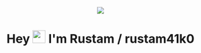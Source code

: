 <div id="header" align="center">
  <img src="https://media.giphy.com/media/zCM217yklW7vpSlRIf/giphy.gif" />
</div>
<h1 align="center">
  Hey  
  <img src="https://media.giphy.com/media/hvRJCLFzcasrR4ia7z/giphy.gif" width="30px"/>
  I'm Rustam / rustam41k0
</h1>

